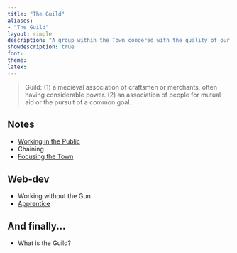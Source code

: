 ```yaml
---
title: "The Guild"
aliases:
- "The Guild"
layout: simple
description: "A group within the Town concered with the quality of our work."
showdescription: true
font: 
theme: 
latex: 
---
```


> Guild: (1) a medieval association of craftsmen or merchants, often having considerable power. (2) an association of people for mutual aid or the pursuit of a common goal.

## Notes

- [Working in the Public](public)
- Chaining
- [Focusing the Town](focus)

## Web-dev

- Working without the Gun
- [Apprentice](apprehendere)

## And finally...

- What is the Guild?